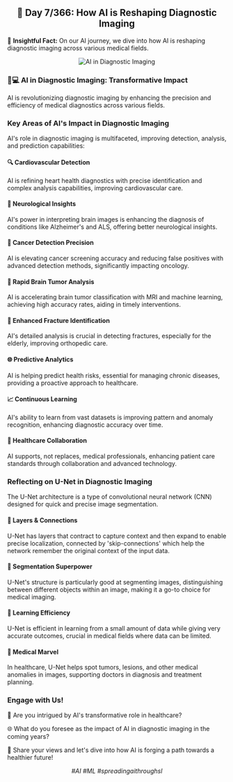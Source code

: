 <h2 align="center">🔬 Day 7/366: How AI is Reshaping Diagnostic Imaging</h2>

<p>🔬 <strong>Insightful Fact:</strong> On our AI journey, we dive into how AI is reshaping diagnostic imaging across various medical fields.</p>

<p align="center">
  <img src="Images/Day7.jpeg" alt="AI in Diagnostic Imaging">
</p>

<h3>👩💻 AI in Diagnostic Imaging: Transformative Impact</h3>
<p>AI is revolutionizing diagnostic imaging by enhancing the precision and efficiency of medical diagnostics across various fields.</p>

<h3>Key Areas of AI's Impact in Diagnostic Imaging</h3>
<p>AI's role in diagnostic imaging is multifaceted, improving detection, analysis, and prediction capabilities:</p>

<h4>🔍 Cardiovascular Detection</h4>
<p>AI is refining heart health diagnostics with precise identification and complex analysis capabilities, improving cardiovascular care.</p>

<h4>🧠 Neurological Insights</h4>
<p>AI's power in interpreting brain images is enhancing the diagnosis of conditions like Alzheimer's and ALS, offering better neurological insights.</p>

<h4>🚫 Cancer Detection Precision</h4>
<p>AI is elevating cancer screening accuracy and reducing false positives with advanced detection methods, significantly impacting oncology.</p>

<h4>🧩 Rapid Brain Tumor Analysis</h4>
<p>AI is accelerating brain tumor classification with MRI and machine learning, achieving high accuracy rates, aiding in timely interventions.</p>

<h4>🦴 Enhanced Fracture Identification</h4>
<p>AI's detailed analysis is crucial in detecting fractures, especially for the elderly, improving orthopedic care.</p>

<h4>🌐 Predictive Analytics</h4>
<p>AI is helping predict health risks, essential for managing chronic diseases, providing a proactive approach to healthcare.</p>

<h4>📈 Continuous Learning</h4>
<p>AI's ability to learn from vast datasets is improving pattern and anomaly recognition, enhancing diagnostic accuracy over time.</p>

<h4>🤝 Healthcare Collaboration</h4>
<p>AI supports, not replaces, medical professionals, enhancing patient care standards through collaboration and advanced technology.</p>

<h3>Reflecting on U-Net in Diagnostic Imaging</h3>
<p>The U-Net architecture is a type of convolutional neural network (CNN) designed for quick and precise image segmentation.</p>

<h4>🔄 Layers & Connections</h4>
<p>U-Net has layers that contract to capture context and then expand to enable precise localization, connected by 'skip-connections' which help the network remember the original context of the input data.</p>

<h4>🎨 Segmentation Superpower</h4>
<p>U-Net's structure is particularly good at segmenting images, distinguishing between different objects within an image, making it a go-to choice for medical imaging.</p>

<h4>🧠 Learning Efficiency</h4>
<p>U-Net is efficient in learning from a small amount of data while giving very accurate outcomes, crucial in medical fields where data can be limited.</p>

<h4>🏥 Medical Marvel</h4>
<p>In healthcare, U-Net helps spot tumors, lesions, and other medical anomalies in images, supporting doctors in diagnosis and treatment planning.</p>

<h3>Engage with Us!</h3>
<p>🤔 Are you intrigued by AI's transformative role in healthcare?</p>
<p>🌐 What do you foresee as the impact of AI in diagnostic imaging in the coming years?</p>
<p>💬 Share your views and let's dive into how AI is forging a path towards a healthier future!</p>

<p align="center">
  <em>#AI #ML #spreadingaithroughsl</em>
</p>

